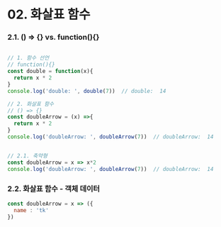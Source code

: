 # 02. 화살표 함수

### 2.1. () => {} vs. function(){}

```js

// 1. 함수 선언
// function(){}
const double = function(x){
  return x * 2
}
console.log('double: ', double(7))  // double:  14

// 2. 화살표 함수
// () => {} 
const doubleArrow = (x) =>{
  return x * 2
}
console.log('doubleArrow: ', doubleArrow(7))  // doubleArrow:  14


// 2.1. 축약형
const doubleArrow = x => x*2
console.log('doubleArrow: ', doubleArrow(7))  // doubleArrow:  14
```

### 2.2. 화살표 함수 - 객체 데이터

```js
const doubleArrow = x => ({
  name : 'tk'
})

```